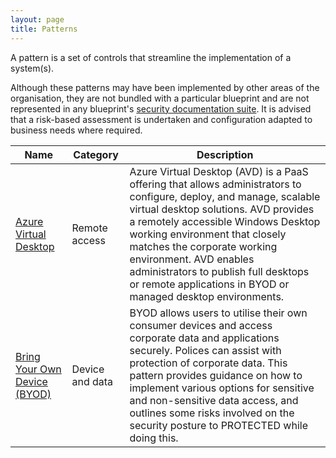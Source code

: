 ```yaml
---
layout: page
title: Patterns
---
```


A pattern is a set of controls that streamline the implementation of a system(s).

Although these patterns may have been implemented by other areas of the organisation, they are not bundled with a particular blueprint and are not represented in any blueprint's [security documentation suite](/blueprint/security.html). It is advised that a risk-based assessment is undertaken and configuration adapted to business needs where required.

Name | Category | Description
-- | -- | --
[Azure Virtual Desktop](avd.html) | Remote access | Azure Virtual Desktop (AVD) is a PaaS offering that allows administrators to configure, deploy, and manage, scalable virtual desktop solutions. AVD provides a remotely accessible Windows Desktop working environment that closely matches the corporate working environment. AVD enables administrators to publish full desktops or remote applications in BYOD or managed desktop environments. 
[Bring Your Own Device (BYOD)](byod.html) | Device and data | BYOD allows users to utilise their own consumer devices and access corporate data and applications securely. Polices can assist with protection of corporate data. This pattern provides guidance on how to implement various options for sensitive and non-sensitive data access, and outlines some risks involved on the security posture to PROTECTED while doing this. 

